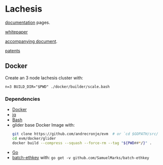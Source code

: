 # Lachesis

[documentation](http://docs.fantom.foundation) pages.

[whitepaper](http://www.swirlds.com/downloads/SWIRLDS-TR-2016-01.pdf)

[accompanying document](http://www.swirlds.com/downloads/SWIRLDS-TR-2016-02.pdf).

[patents](http://www.swirlds.com/ip/)


## Docker

Create an 3 node lachesis cluster with:

    n=3 BUILD_DIR="$PWD" ./docker/builder/scale.bash

### Dependencies

  - [Docker](https://www.docker.com/get-started)
  - [jq](https://stedolan.github.io/jq)
  - [Bash](https://www.gnu.org/software/bash)
  - glider base Docker Image with:
    ```bash
    git clone https://github.com/andrecronje/evm  # or `cd $GOPATH/src/github.com/andrecronje`
    cd evm/docker/glider
    docker build --compress --squash --force-rm --tag "${PWD##*/}" .
    ```
  - [Go](https://golang.org)
  - [batch-ethkey](https://github.com/SamuelMarks/batch-ethkey) with: `go get -v github.com/SamuelMarks/batch-ethkey`
